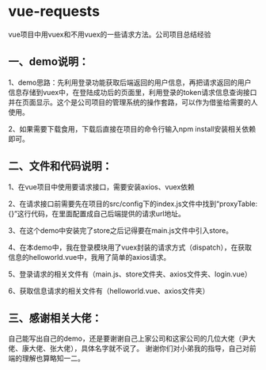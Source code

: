 # vue-requests
vue项目中用vuex和不用vuex的一些请求方法。公司项目总结经验

## 一、demo说明：
1、demo思路：先利用登录功能获取后端返回的用户信息，再把请求返回的用户信息存储到vuex中，在登陆成功后的页面里，利用登录的token请求信息查询接口并在页面显示。这个是公司项目的管理系统的操作套路，可以作为借鉴给需要的人使用。

2、如果需要下载食用，下载后直接在项目的命令行输入npm install安装相关依赖即可。

## 二、文件和代码说明：
1、在vue项目中使用要请求接口，需要安装axios、vuex依赖

2、在请求接口前需要先在项目的src/config下的index.js文件中找到“proxyTable: {}”这行代码，在里面配置成自己后端提供的请求url地址。

3、在这个demo中安装完了store之后记得要在main.js文件中引入store。

4、在本demo中，我在登录模块用了vuex封装的请求方式（dispatch），在获取信息的helloworld.vue中，我用了简单的axios请求。

5、登录请求的相关文件有（main.js、store文件夹、axios文件夹、login.vue）

6、获取信息请求的相关文件有（helloworld.vue、axios文件夹）

## 三、感谢相关大佬：
自己能写出自己的demo，还是要谢谢自己上家公司和这家公司的几位大佬（尹大佬、康大佬、张大佬），具体名字就不说了。
谢谢你们对小弟我的指导，自己对前端的理解也算略知一二。
